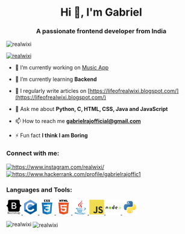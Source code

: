 <h1 align="center">Hi 👋, I'm Gabriel</h1>
<h3 align="center">A passionate frontend developer from India</h3>

<p align="left"> <img src="https://komarev.com/ghpvc/?username=realwixi&label=Profile%20views&color=0e75b6&style=flat" alt="realwixi" /> </p>

<p align="left"> <a href="https://github.com/ryo-ma/github-profile-trophy"><img src="https://github-profile-trophy.vercel.app/?username=realwixi" alt="realwixi" /></a> </p>

- 🔭 I’m currently working on [Music App](https://github.com/realwixi/tranqiltonesmusic)

- 🌱 I’m currently learning **Backend**

- 📝 I regularly write articles on [https://lifeofrealwixi.blogspot.com/](https://lifeofrealwixi.blogspot.com/)

- 💬 Ask me about **Python, C, HTML, CSS, Java and JavaScript**

- 📫 How to reach me **gabrielrajofficial@gmail.com**

- ⚡ Fun fact **I think I am Boring**

<h3 align="left">Connect with me:</h3>
<p align="left">
<a href="https://instagram.com/https://www.instagram.com/realwixi/" target="blank"><img align="center" src="https://raw.githubusercontent.com/rahuldkjain/github-profile-readme-generator/master/src/images/icons/Social/instagram.svg" alt="https://www.instagram.com/realwixi/" height="30" width="40" /></a>
<a href="https://www.hackerrank.com/https://www.hackerrank.com/profile/gabrielrajoffic1" target="blank"><img align="center" src="https://raw.githubusercontent.com/rahuldkjain/github-profile-readme-generator/master/src/images/icons/Social/hackerrank.svg" alt="https://www.hackerrank.com/profile/gabrielrajoffic1" height="30" width="40" /></a>
</p>

<h3 align="left">Languages and Tools:</h3>
<p align="left"> <a href="https://getbootstrap.com" target="_blank" rel="noreferrer"> <img src="https://raw.githubusercontent.com/devicons/devicon/master/icons/bootstrap/bootstrap-plain-wordmark.svg" alt="bootstrap" width="40" height="40"/> </a> <a href="https://www.cprogramming.com/" target="_blank" rel="noreferrer"> <img src="https://raw.githubusercontent.com/devicons/devicon/master/icons/c/c-original.svg" alt="c" width="40" height="40"/> </a> <a href="https://www.w3schools.com/css/" target="_blank" rel="noreferrer"> <img src="https://raw.githubusercontent.com/devicons/devicon/master/icons/css3/css3-original-wordmark.svg" alt="css3" width="40" height="40"/> </a> <a href="https://www.w3.org/html/" target="_blank" rel="noreferrer"> <img src="https://raw.githubusercontent.com/devicons/devicon/master/icons/html5/html5-original-wordmark.svg" alt="html5" width="40" height="40"/> </a> <a href="https://www.java.com" target="_blank" rel="noreferrer"> <img src="https://raw.githubusercontent.com/devicons/devicon/master/icons/java/java-original.svg" alt="java" width="40" height="40"/> </a> <a href="https://developer.mozilla.org/en-US/docs/Web/JavaScript" target="_blank" rel="noreferrer"> <img src="https://raw.githubusercontent.com/devicons/devicon/master/icons/javascript/javascript-original.svg" alt="javascript" width="40" height="40"/> </a> <a href="https://nodejs.org" target="_blank" rel="noreferrer"> <img src="https://raw.githubusercontent.com/devicons/devicon/master/icons/nodejs/nodejs-original-wordmark.svg" alt="nodejs" width="40" height="40"/> </a> <a href="https://www.python.org" target="_blank" rel="noreferrer"> <img src="https://raw.githubusercontent.com/devicons/devicon/master/icons/python/python-original.svg" alt="python" width="40" height="40"/> </a> </p>

<p><img align="left" src="https://github-readme-stats.vercel.app/api/top-langs?username=realwixi&show_icons=true&locale=en&layout=compact" alt="realwixi" /></p>

<p>&nbsp;<img align="center" src="https://github-readme-stats.vercel.app/api?username=realwixi&show_icons=true&locale=en" alt="realwixi" /></p>
